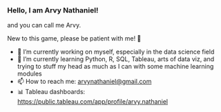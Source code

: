 ### Hello, I am Arvy Nathaniel!
and you can call me Arvy.

New to this game, please be patient with me!	:slightly_smiling_face:

- :mechanical_arm: I’m currently working on myself, especially in the data science field 
- :brain: I’m currently learning Python, R, SQL, Tableau, arts of data viz, and trying to stuff my head as much as I can with some machine learning modules
- 📫 How to reach me: arvynathaniel@gmail.com
- :bar_chart: Tableau dashboards: https://public.tableau.com/app/profile/arvy.nathaniel
